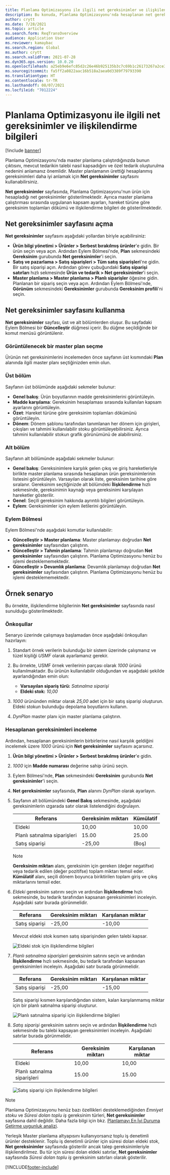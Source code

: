 ```yaml
---
title: Planlama Optimizasyonu ile ilgili net gereksinimler ve ilişkilendirme bilgileri
description: Bu konuda, Planlama Optimizasyonu'nda hesaplanan net gereksinimler ve ilişkilendirme bilgileri hakkında bilgi sağlanmaktadır.
author: crytt
ms.date: 7/28/2021
ms.topic: article
ms.search.form: ReqTransOverview
audience: Application User
ms.reviewer: kamaybac
ms.search.region: Global
ms.author: crytt
ms.search.validFrom: 2021-07-28
ms.dyn365.ops.version: 10.0.20
ms.openlocfilehash: a25eb9e6efc85d2c26e46b925135b3c7c69b1c26173267a2ce3f001f35fd0bab
ms.sourcegitcommit: fa5ff2a0822aac16b518a2aea0d3389f79793390
ms.translationtype: HT
ms.contentlocale: tr-TR
ms.lasthandoff: 08/07/2021
ms.locfileid: "7012224"
---
```

# <a name="net-requirements-and-pegging-information-with-planning-optimization"></a>Planlama Optimizasyonu ile ilgili net gereksinimler ve ilişkilendirme bilgileri

[!include [banner](../../includes/banner.md)]

Planlama Optimizasyonu'nda master planlama çalıştırdığınızda bunun çıktısını, mevcut tedarikin talebi nasıl kapsadığını ve özel tedarik oluşturulma nedenini anlamanız önemlidir. Master planlamanın ürettiği hesaplanmış gereksinimleri daha iyi anlamak için **Net gereksinimler** sayfasını kullanabilirsiniz.

**Net gereksinimler** sayfasında, Planlama Optimizasyonu'nun ürün için hesapladığı net gereksinimler gösterilmektedir. Ayrıca master planlama çalıştırması sırasında uygulanan kapsam ayarları, hareket türüne göre gereksinim toplamları dökümü ve ilişkilendirme bilgileri de gösterilmektedir.

## <a name="open-the-net-requirements-page"></a>Net gereksinimler sayfasını açma

**Net gereksinimler** sayfasını aşağıdaki yollardan biriyle açabilirsiniz:

- **Ürün bilgi yönetimi \> Ürünler \> Serbest bırakılmış ürünler**'e gidin. Bir ürün seçin veya açın. Ardından Eylem Bölmesi'nde, **Plan** sekmesindeki **Gereksinim** gurubunda **Net gereksinimler**'i seçin.
- **Satış ve pazarlama \> Satış siparişleri \> Tüm satış siparişleri**'ne gidin. Bir satış siparişi açın. Ardından görev çubuğundaki **Satış siparişi satırları** hızlı sekmesinde **Ürün ve tedarik \> Net gereksinimler**'i seçin.
- **Master planlama \> Master planlama \> Planlı siparişler** öğesine gidin. Planlanan bir sipariş seçin veya açın. Ardından Eylem Bölmesi'nde, **Görünüm** sekmesindeki **Gereksinimler** gurubunda **Gereksinim profili**'ni seçin.

## <a name="use-the-net-requirements-page"></a>Net gereksinimler sayfasını kullanma

**Net gereksinimler** sayfası, üst ve alt bölümlerden oluşur. Bu sayfadaki Eylem Bölmesi bir **Güncelleştir** düğmesi içerir. Bu düğme seçildiğinde bir komut menüsü görüntülenir.

### <a name="select-a-master-plan-to-view"></a>Görüntülenecek bir master plan seçme

Ürünün net gereksinimlerini incelemeden önce sayfanın üst kısmındaki **Plan** alanında ilgili master planı seçtiğinizden emin olun.

### <a name="upper-section"></a>Üst bölüm

Sayfanın üst bölümünde aşağıdaki sekmeler bulunur:

- **Genel bakış**: Ürün boyutlarının madde gereksinimlerini görüntüleyin.
- **Madde karşılama**: Gereksinim hesaplaması sırasında kullanılan kapsam ayarlarını görüntüleyin.
- **Özet**: Hareket türüne göre gereksinim toplamları dökümünü görüntüleyin.
- **Dönem**: Dönem şablonu tarafından tanımlanan her dönem için girişleri, çıkışları ve tahmini kullanılabilir stoku görüntüleyebilirsiniz. Ayrıca tahmini kullanılabilir stokun grafik görünümünü de alabilirsiniz.

### <a name="lower-section"></a>Alt bölüm

Sayfanın alt bölümünde aşağıdaki sekmeler bulunur:

- **Genel bakış**: Gereksinimlere karşılık gelen çıkış ve giriş hareketleriyle birlikte master planlama sırasında hesaplanan ürün gereksinimlerinin listesini görüntüleyin. Varsayılan olarak liste, gereksinim tarihine göre sıralanır. Gereksinim seçtiğinizde alt bölümdeki **İlişkilendirme** hızlı sekmesinde, gereksinimin kaynağı veya gereksinimi karşılayan hareketler gösterilir.
- **Genel**: Seçili gereksinim hakkında ayrıntılı bilgileri görüntüleyin.
- **Eylem**: Gereksinimler için eylem iletilerini görüntüleyin.

### <a name="the-action-pane"></a>Eylem Bölmesi

Eylem Bölmesi'nde aşağıdaki komutlar kullanılabilir:

- **Güncelleştir \> Master planlama**: Master planlamayı doğrudan **Net gereksinimler** sayfasından çalıştırın.
- **Güncelleştir \> Tahmin planlama**: Tahmin planlamayı doğrudan **Net gereksinimler** sayfasından çalıştırın. Planlama Optimizasyonu henüz bu işlemi desteklememektedir.
- **Güncelleştir \> Devamlık planlama**: Devamlık planlamayı doğrudan **Net gereksinimler** sayfasından çalıştırın. Planlama Optimizasyonu henüz bu işlemi desteklememektedir.

## <a name="example-scenario"></a>Örnek senaryo

Bu örnekte, ilişkilendirme bilgilerinin **Net gereksinimler** sayfasında nasıl sunulduğu gösterilmektedir.

### <a name="prerequisites"></a>Önkoşullar

Senaryo üzerinde çalışmaya başlamadan önce aşağıdaki önkoşulları hazırlayın:

1. Standart örnek verilerin bulunduğu bir sistem üzerinde çalışmanız ve tüzel kişiliği *USMF* olarak ayarlamanız gerekir.
2. Bu örnekte, USMF örnek verilerinin parçası olarak *1000* ürünü kullanılmaktadır. Bu ürünün kullanılabilir olduğundan ve aşağıdaki şekilde ayarlandığından emin olun:

    - **Varsayılan sipariş türü:** *Satınalma siparişi*
    - **Eldeki stok:** *10,00*

3. *1000* ürününden miktar olarak *25,00* adet için bir satış siparişi oluşturun. Eldeki stokun bulunduğu depolama boyutlarını kullanın.
4. *DynPlan* master planı için master planlama çalıştırın.

### <a name="review-the-calculated-requirements"></a>Hesaplanan gereksinimleri inceleme

Ardından, hesaplanan gereksinimlerin birbirlerine nasıl karşılık geldiğini incelemek üzere *1000* ürünü için **Net gereksinimler** sayfasını açarsınız.

1. **Ürün bilgi yönetimi \> Ürünler \> Serbest bırakılmış ürünler**'e gidin.
1. *1000* için **Madde numarası** değerine sahip ürünü seçin.
1. Eylem Bölmesi'nde, **Plan** sekmesindeki **Gereksinim** gurubunda **Net gereksinimler**'i seçin.
1. **Net gereksinimler** sayfasında, **Plan** alanını *DynPlan* olarak ayarlayın.
1. Sayfanın alt bölümündeki **Genel Bakış** sekmesinde, aşağıdaki gereksinimlerin ızgarada satır olarak listelendiğini doğrulayın.

    | Referans | Gereksinim miktarı | Kümülatif |
    |---|---|---|
    | Eldeki | 10,00 | 10,00 |
    | Planlı satınalma siparişleri | 15.00 | 25.00 |
    | Satış siparişi | -25,00 | (Boş) |

    > [!NOTE]
    > **Gereksinim miktarı** alanı, gereksinim için gereken (değer negatifse) veya tedarik edilen (değer pozitifse) toplam miktarı temsil eder. **Kümülatif** alanı, seçili dönem boyunca biriktirilen toplam giriş ve çıkış miktarlarını temsil eder.

1. *Eldeki* gereksinim satırını seçin ve ardından **İlişkilendirme** hızlı sekmesinde, bu tedarik tarafından kapsanan gereksinimleri inceleyin. Aşağıdaki satır burada görünmelidir.

    | Referans | Gereksinim miktarı | Karşılanan miktar |
    |---|---|---|
    | Satış siparişi | -25,00 | -10,00 |

    Mevcut eldeki stok kısmen satış siparişinden gelen talebi kapsar.

    ![Eldeki stok için ilişkilendirme bilgileri](media/pegging-on-hand.png "Eldeki stok için ilişkilendirme bilgileri")

1. *Planlı satınalma siparişleri* gereksinim satırını seçin ve ardından **İlişkilendirme** hızlı sekmesinde, bu tedarik tarafından kapsanan gereksinimleri inceleyin. Aşağıdaki satır burada görünmelidir.

    | Referans | Gereksinim miktarı | Karşılanan miktar |
    |---|---|---|
    | Satış siparişi | -25,00 | -15,00 |

    Satış siparişi kısmen karşılandığından sistem, kalan karşılanmamış miktar için bir planlı satınalma siparişi oluşturur.

    ![Planlı satınalma siparişi için ilişkilendirme bilgileri](media/pegging-planned-purchase-order.png "Planlı satınalma siparişi için ilişkilendirme bilgileri")

1. *Satış siparişi* gereksinim satırını seçin ve ardından **İlişkilendirme** hızlı sekmesinde bu talebi kapsayan gereksinimleri inceleyin. Aşağıdaki satırlar burada görünmelidir.

    | Referans | Gereksinim miktarı | Karşılanan miktar |
    |---|---|---|
    | Eldeki | 10,00 | 10,00 |
    | Planlı satınalma siparişleri | 15.00 | 15.00 |

    ![Satış siparişi için ilişkilendirme bilgileri](media/pegging-planned-purchase-order.png "Satış siparişi için ilişkilendirme bilgileri")

> [!NOTE]
> Planlama Optimizasyonu henüz bazı özellikleri desteklemediğinden *Emniyet stoku* ve *Süresi dolan toplu iş* gereksinim türleri, **Net gereksinimler** sayfasına dahil değildir. Daha fazla bilgi için bkz. [Planlamayı En İyi Duruma Getirme uygunluk analizi](planning-optimization-fit-analysis.md).
>
> Yerleşik Master planlama altyapısını kullanıyorsanız toplu iş denetimli ürünler desteklenir. Toplu iş denetimli ürünler için süresi dolan eldeki stok, **Net gereksinimler** sayfasında gösterilir ancak talep gereksinimleriyle ilişkilendirilmez. Bu tür için süresi dolan eldeki satırlar, **Net gereksinimler** sayfasında *Süresi dolan toplu iş* gereksinim satırları olarak gösterilir.

[!INCLUDE[footer-include](../../../includes/footer-banner.md)]
